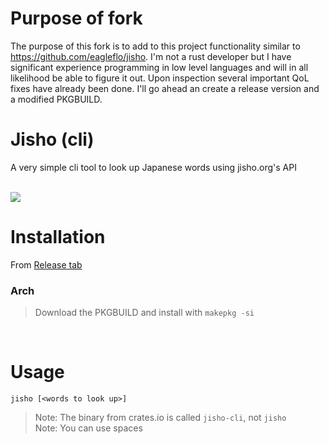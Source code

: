 # Purpose of fork
The purpose of this fork is to add to this project functionality similar to https://github.com/eagleflo/jisho. I'm not a rust developer but I have significant experience programming in low level languages and will in all likelihood be able to figure it out. Upon inspection several important QoL fixes have already been done. I'll go ahead an create a release version and a modified PKGBUILD.

# Jisho (cli)
A very simple cli tool to look up Japanese words using jisho.org's API

<br>
<img src=".img/hV3BeXWDTmREm8ujOkR3v6903.png"/>

# Installation

From [Release tab](https://github.com/metcalsr28/jisho-cli/releases)
<br>
### Arch
> Download the PKGBUILD and install with `makepkg -si`
<br>

# Usage
```
jisho [<words to look up>]
```

> Note: The binary from crates.io is called `jisho-cli`, not `jisho` <br>
> Note: You can use spaces
